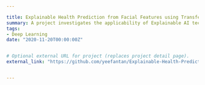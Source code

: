 ```yaml
---

title: Explainable Health Prediction from Facial Features using Transfer Learning
summary: A project investigates the applicability of Explainable AI techniques in explaniang a black-box model's decision. Also, the classification model is trained using transfer learning.
tags:
- Deep Learning
date: "2020-11-20T00:00:00Z"


# Optional external URL for project (replaces project detail page).
external_link: "https://github.com/yeefantan/Explainable-Health-Prediction-with-Transfer-Learning"


---
```


